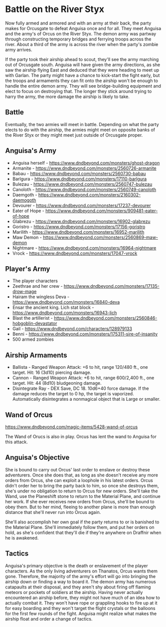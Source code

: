 # Battle on the River Styx
Now fully armed and armored and with an army at their back, the party makes for Orcusgate to defeat Anguisa once and for all. They meet Anguisa and the army's of Orcus on the River Styx. The demon army was partway through constructing temporary bridges and ferrying troops across the river. About a third of the army is across the river when the party's zombie army arrives.

If the party took their airship ahead to scout, they'll see the army marching out of Orcusgate south. Anguisa will have given the army directions, as she saw the airship flying East and deduced that they were heading to meet up with Garlan. The party might have a chance to kick-start the fight early, but the troops and armaments they can fit onto the airship won't be enough to handle the entire demon army. They will see bridge-building equipment and elect to focus on destroying that. The longer they stick around trying to harry the army, the more damage the airship is likely to take.

## Battle
Eventually, the two armies will meet in battle. Depending on what the party elects to do with the airship, the armies might meet on opposite banks of the River Styx or they might meet just outside of Orcusgate proper.

## Anguisa's Army
* Anguisa herself - https://www.dndbeyond.com/monsters/ghost-dragon
* Armanite - https://www.dndbeyond.com/monsters/2560726-armanite
* Babau - https://www.dndbeyond.com/monsters/2560730-babau
* Barlgura - https://www.dndbeyond.com/monsters/17110-barlgura
* Bulezau - https://www.dndbeyond.com/monsters/2560747-bulezau
* Canoloth - https://www.dndbeyond.com/monsters/2560749-canoloth
* Daemgoth - https://www.dndbeyond.com/monsters/2160302-daemogoth
* Devourer - https://www.dndbeyond.com/monsters/17237-devourer
* Eater of Hope - https://www.dndbeyond.com/monsters/909481-eater-of-hope
* Glabrezu - https://www.dndbeyond.com/monsters/16902-glabrezu
* Goristro - https://www.dndbeyond.com/monsters/17156-goristro
* Marilith - https://www.dndbeyond.com/monsters/16952-marilith
* Maw Demon - https://www.dndbeyond.com/monsters/2560869-maw-demon
* Nightmare - https://www.dndbeyond.com/monsters/16964-nightmare
* Vrock - https://www.dndbeyond.com/monsters/17047-vrock

## Player's Army
* The player characters
* Zeethrae and her crew - https://www.dndbeyond.com/monsters/17135-drow-mage
* Hairam the wingless Deva - https://www.dndbeyond.com/monsters/16840-deva
* Ensar the ancient king. Lich stat block - https://www.dndbeyond.com/monsters/16943-lich
* Blast the artillerist - https://www.dndbeyond.com/monsters/2560846-hobgoblin-devastator
* Gail - https://www.dndbeyond.com/characters/128979133
* Benni - https://www.dndbeyond.com/monsters/175311-sire-of-insanity
* 500 armed zombies

## Airship Armaments
* Ballista - Ranged Weapon Attack: +6 to hit, range 120/480 ft., one target. Hit: 16 (3d10) piercing damage.
* Cannon - Ranged Weapon Attack: +6 to hit, range 600/2,400 ft., one target. Hit: 44 (8d10) bludgeoning damage.
* Disintegrate Ray - DEX Save, DC 18. 10d6+40 force damage. If the damage reduces the target to 0 hp, the target is vaporized. Automatically disintegrates a nonmagical object that is Large or smaller.

## Wand of Orcus
https://www.dndbeyond.com/magic-items/5428-wand-of-orcus

The Wand of Orucs is also in play. Orcus has lent the wand to Anguisa for this attack.

## Anguisa's Objective
She is bound to carry out Orcus' last order to enslave or destroy these adventurers. Once she does that, as long as she doesn't receive any more orders from Orcus, she can exploit a loophole in his latest orders. Orcus didn't order her to bring the party back to him, so once she destroys them, she's under no obligation to return to Orcus for new orders. She'll take the Wand, use the Planeshift stone to return to the Material Plane, and continue her work. If she ever receives new orders from Orcus, she'll be bound to obey them. But to her mind, fleeing to another plane is more than enough distance that she'll never run into Orcus again.

She'll also accomplish her own goal if the party returns to or is banished to the Material Plane. She'll immediately follow them, and put her orders on hold, as she's confident that they'll die if they're anywhere on Draffnir when he is awakened.

## Tactics
Anguisa's primary objective is the death or enslavement of the player characters. As the only living adventurers on Thanatos, Orcus wants them gone. Therefore, the majority of the army's effort will go into bringing the airship down or finding a way to board it. The demon army has numerous catapaults at their disposal, and they aren't shy about firing off flaming meteors or pockets of soldiers at the airship. Having never actually encountered an airship before, they might not have much of an idea how to actually combat it. They won't have rope or grappling hooks to fire up at it for easy boarding and they won't target the flight crystals or the balloons for the first few rounds of the fight. Anguisa might realize what makes the airship float and order a change of tactics.
